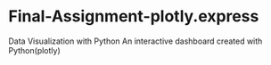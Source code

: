 # Final-Assignment-plotly.express
Data Visualization with Python
An interactive dashboard created with Python(plotly)
